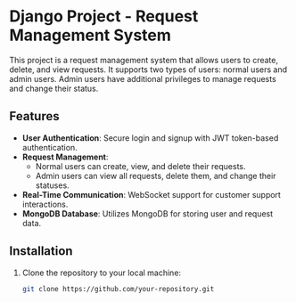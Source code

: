 # Django Project - Request Management System

This project is a request management system that allows users to create, delete, and view requests. It supports two types of users: normal users and admin users. Admin users have additional privileges to manage requests and change their status.

## Features

- **User Authentication**: Secure login and signup with JWT token-based authentication.
- **Request Management**: 
  - Normal users can create, view, and delete their requests.
  - Admin users can view all requests, delete them, and change their statuses.
- **Real-Time Communication**: WebSocket support for customer support interactions.
- **MongoDB Database**: Utilizes MongoDB for storing user and request data.

## Installation

1. Clone the repository to your local machine:

   ```bash
   git clone https://github.com/your-repository.git
```
